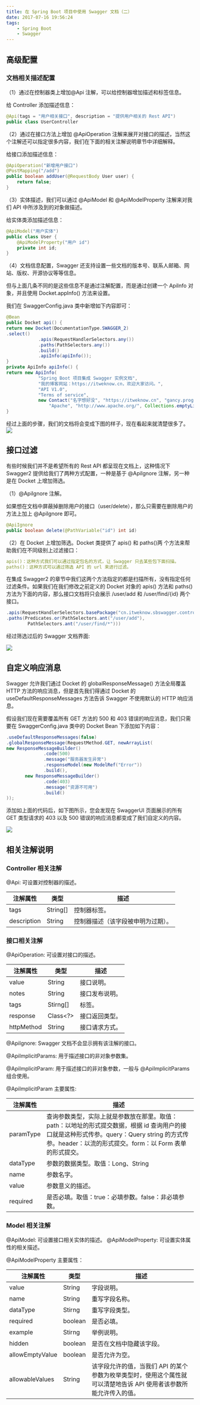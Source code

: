 ```yaml
---
title: 在 Spring Boot 项目中使用 Swagger 文档（二）
date: 2017-07-16 19:56:24
tags: 
    - Spring Boot
    - Swagger
---
```

## 高级配置

### 文档相关描述配置

（1）通过在控制器类上增加@Api 注解，可以给控制器增加描述和标签信息。

给 Controller 添加描述信息：

```java
@Api(tags = "用户相关接口", description = "提供用户相关的 Rest API")
public class UserController
```

（2）通过在接口方法上增加 @ApiOperation 注解来展开对接口的描述，当然这个注解还可以指定很多内容，我们在下面的相关注解说明章节中详细解释。

给接口添加描述信息：

```java
@ApiOperation("新增用户接口")
@PostMapping("/add")
public boolean addUser(@RequestBody User user) {
    return false;
}
```

（3）实体描述，我们可以通过 @ApiModel 和 @ApiModelProperty 注解来对我们 API 中所涉及到的对象做描述。

给实体类添加描述信息：

```java
@ApiModel("用户实体")
public class User {
    @ApiModelProperty("用户 id")
    private int id;
}
```

（4）文档信息配置，Swagger 还支持设置一些文档的版本号、联系人邮箱、网站、版权、开源协议等等信息。

但与上面几条不同的是这些信息不是通过注解配置，而是通过创建一个 ApiInfo 对象，并且使用 Docket.appInfo() 方法来设置。

我们在 SwaggerConfig.java 类中新增如下内容即可：

```java
@Bean
public Docket api() {
return new Docket(DocumentationType.SWAGGER_2)
.select()
            .apis(RequestHandlerSelectors.any())
            .paths(PathSelectors.any())
            .build()
            .apiInfo(apiInfo());
}
private ApiInfo apiInfo() {
return new ApiInfo(
            "Spring Boot 项目集成 Swagger 实例文档",
            "我的博客网站：https://itweknow.cn，欢迎大家访问。",
            "API V1.0",
            "Terms of service",
            new Contact("名字想好没", "https://itweknow.cn", "gancy.programmer@gmail.com"),
                "Apache", "http://www.apache.org/", Collections.emptyList());
}
```

经过上面的步骤，我们的文档将会变成下图的样子，现在看起来就清楚很多了。
![](https://www.ibm.com/developerworks/cn/java/j-using-swagger-in-a-spring-boot-project/image002.png)

## 接口过滤

有些时候我们并不是希望所有的 Rest API 都呈现在文档上，这种情况下 Swagger2 提供给我们了两种方式配置，一种是基于 @ApiIgnore 注解，另一种是在 Docket 上增加筛选。

（1）@ApiIgnore 注解。

如果想在文档中屏蔽掉删除用户的接口（user/delete），那么只需要在删除用户的方法上加上 @ApiIgnore 即可。

```java
@ApiIgnore
public boolean delete(@PathVariable("id") int id)
```
（2）在 Docket 上增加筛选。Docket 类提供了 apis() 和 paths()两 个方法来帮助我们在不同级别上过滤接口：
```yaml
apis()：这种方式我们可以通过指定包名的方式，让 Swagger 只去某些包下面扫描。
paths()：这种方式可以通过筛选 API 的 url 来进行过滤。
```

在集成 Swagger2 的章节中我们这两个方法指定的都是扫描所有，没有指定任何过滤条件。如果我们在我们修改之前定义的 Docket 对象的 apis() 方法和 paths() 方法为下面的内容，那么接口文档将只会展示 /user/add 和 /user/find/{id} 两个接口。

```java
.apis(RequestHandlerSelectors.basePackage("cn.itweknow.sbswagger.controller"))
.paths(Predicates.or(PathSelectors.ant("/user/add"),
        PathSelectors.ant("/user/find/*")))
```

经过筛选过后的 Swagger 文档界面:

![](https://www.ibm.com/developerworks/cn/java/j-using-swagger-in-a-spring-boot-project/image003.png)

## 自定义响应消息

Swagger 允许我们通过 Docket 的 globalResponseMessage() 方法全局覆盖 HTTP 方法的响应消息，但是首先我们得通过 Docket 的 useDefaultResponseMessages 方法告诉 Swagger 不使用默认的 HTTP 响应消息。

假设我们现在需要覆盖所有 GET 方法的 500 和 403 错误的响应消息，我们只需要在 SwaggerConfig.java 类中的 Docket Bean 下添加如下内容：

```java
.useDefaultResponseMessages(false)
.globalResponseMessage(RequestMethod.GET, newArrayList(
new ResponseMessageBuilder()
              .code(500)
              .message("服务器发生异常")
              .responseModel(new ModelRef("Error"))
              .build(),
       new ResponseMessageBuilder()
              .code(403)
              .message("资源不可用")
              .build()
));
```

添加如上面的代码后，如下图所示，您会发现在 SwaggerUI 页面展示的所有 GET 类型请求的 403 以及 500 错误的响应消息都变成了我们自定义的内容。

![](https://www.ibm.com/developerworks/cn/java/j-using-swagger-in-a-spring-boot-project/image004.png)

## 相关注解说明

### Controller 相关注解

@Api: 可设置对控制器的描述。

注解属性|	类型	|描述
---|---|---
tags|	String[]|	控制器标签。
description	|String|	控制器描述（该字段被申明为过期）。

### 接口相关注解

@ApiOperation: 可设置对接口的描述。

注解属性|	类型|	描述
---|---|---
value|	String|	接口说明。
notes|	String|	接口发布说明。
tags|	Stirng[]|	标签。
response|	Class<?>|	接口返回类型。
httpMethod|	String|	接口请求方式。

@ApiIgnore: Swagger 文档不会显示拥有该注解的接口。

@ApiImplicitParams: 用于描述接口的非对象参数集。

@ApiImplicitParam: 用于描述接口的非对象参数，一般与 @ApiImplicitParams 组合使用。

@ApiImplicitParam 主要属性:

注解属性|	描述
---|---
paramType|	查询参数类型，实际上就是参数放在那里。取值：path：以地址的形式提交数据，根据 id 查询用户的接口就是这种形式传参。query：Query string 的方式传参。header：以流的形式提交。form：以 Form 表单的形式提交。
dataType|	参数的数据类型。取值：Long、String
name|参数名字。
value|参数意义的描述。
required|是否必填。取值：true：必填参数。false：非必填参数。

### Model 相关注解

@ApiModel: 可设置接口相关实体的描述。
@ApiModelProperty: 可设置实体属性的相关描述。

@ApiModelProperty 主要属性：

注解属性|	类型|	描述
---|---|---
value|	String|	字段说明。
name	|String	|重写字段名称。
dataType|	Stirng|	重写字段类型。
required|	boolean	|是否必填。
example|	Stirng|	举例说明。
hidden|	boolean	|是否在文档中隐藏该字段。
allowEmptyValue|	boolean|	是否允许为空。
allowableValues	|String	|该字段允许的值，当我们 API 的某个参数为枚举类型时，使用这个属性就可以清楚地告诉 API 使用者该参数所能允许传入的值。